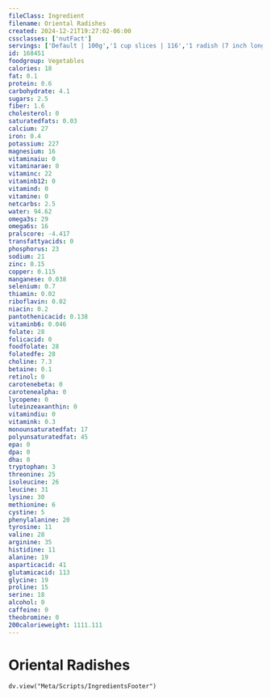```yaml
---
fileClass: Ingredient
filename: Oriental Radishes
created: 2024-12-21T19:27:02-06:00
cssclasses: ['nutFact']
servings: ['Default | 100g','1 cup slices | 116','1 radish (7 inch long) | 338']
id: 168451
foodgroup: Vegetables
calories: 18
fat: 0.1
protein: 0.6
carbohydrate: 4.1
sugars: 2.5
fiber: 1.6
cholesterol: 0
saturatedfats: 0.03
calcium: 27
iron: 0.4
potassium: 227
magnesium: 16
vitaminaiu: 0
vitaminarae: 0
vitaminc: 22
vitaminb12: 0
vitamind: 0
vitamine: 0
netcarbs: 2.5
water: 94.62
omega3s: 29
omega6s: 16
pralscore: -4.417
transfattyacids: 0
phosphorus: 23
sodium: 21
zinc: 0.15
copper: 0.115
manganese: 0.038
selenium: 0.7
thiamin: 0.02
riboflavin: 0.02
niacin: 0.2
pantothenicacid: 0.138
vitaminb6: 0.046
folate: 28
folicacid: 0
foodfolate: 28
folatedfe: 28
choline: 7.3
betaine: 0.1
retinol: 0
carotenebeta: 0
carotenealpha: 0
lycopene: 0
luteinzeaxanthin: 0
vitamindiu: 0
vitamink: 0.3
monounsaturatedfat: 17
polyunsaturatedfat: 45
epa: 0
dpa: 0
dha: 0
tryptophan: 3
threonine: 25
isoleucine: 26
leucine: 31
lysine: 30
methionine: 6
cystine: 5
phenylalanine: 20
tyrosine: 11
valine: 28
arginine: 35
histidine: 11
alanine: 19
asparticacid: 41
glutamicacid: 113
glycine: 19
proline: 15
serine: 18
alcohol: 0
caffeine: 0
theobromine: 0
200calorieweight: 1111.111
---
```


# Oriental Radishes

```dataviewjs
dv.view("Meta/Scripts/IngredientsFooter")
```